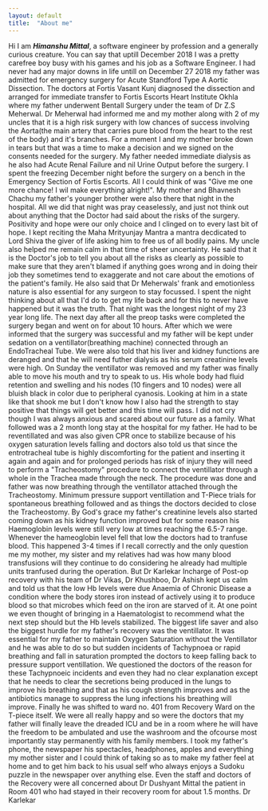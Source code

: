 ```yaml
---
layout: default
title:  "About me"
---
```


Hi I am ___Himanshu Mittal___, a software engineer by profession and a generally curious creature. 
You can say that uptill December 2018 I was a pretty carefree boy busy with his games and his job as a Software Engineer. I had never had any major downs in life untill on December 27 2018 my father was admitted for emergency surgery for Acute Standford Type A Aortic Dissection. The doctors at Fortis Vasant Kunj diagnosed the dissection and arranged for immediate transfer to Fortis Escorts Heart Institute Okhla where my father underwent Bentall Surgery under the team of Dr Z.S Meherwal. Dr Meherwal had informed me and my mother along with 2 of my uncles that it is a high risk surgery with low chances of success involving the Aorta(the main artery that carries pure blood from the heart to the rest of the body) and it's branches.
For a moment I and my mother broke down in tears but that was a time to make a decision and we signed on the consents needed for the surgery.
My father needed immediate dialysis as he also had Acute Renal Failure and nil Urine Output before the surgery.
I spent the freezing December night before the surgery on a bench in the Emergency Section of Fortis Escorts. All I could think of was "Give me one more chance! I wil make everything alright!". My mother and Bhavnesh Chachu my father's younger brother were also there that night in the hospital. All we did that night was pray ceaselessly, and just not think out about anything that the Doctor had said about the risks of the surgery. Positivity and hope were our only choice and I clinged on to every last bit of hope. I kept reciting the Maha Mrityunjay Mantra a mantra decdicated to Lord Shiva the giver of life asking him to free us of all bodily pains. My uncle also helped me remain calm in that time of sheer uncertainty. He said that it is the Doctor's job to tell you about all the risks as clearly as possible to make sure that they aren't blamed if anything goes wrong and in doing their job they sometimes tend to exaggerate and not care about the emotions of the patient's family. He also said that Dr Meherwals' frank and emotionless nature is also essential for any surgeon to stay focussed. I spent the night thinking about all that I'd do to get my life back and for this to never have happened but it was the truth. That night was the longest night of my 23 year long life. 
The next day after all the preop tasks were completed the surgery began and went on for about 10 hours. After which we were informed that the surgery was successful and my father will be kept under sedation on a ventillator(breathing machine) connected through an EndoTracheal Tube. We were also told that his liver and kidney functions are deranged and that he will need futher dialysis as his serum creatinine levels were high.
On Sunday the ventillator was removed and my father was finally able to move his mouth and try to speak to us.
His whole body had fluid retention and swelling and his nodes (10 fingers and 10 nodes) were all bluish black in color due to peripheral cyanosis.
Looking at him in a state like that shook me but I don't know how I also had the strength to stay positive that things will get better and this time will pass. I did not cry though I was always anxious and scared about our future as a family.
What followed was a 2 month long stay at the hospital for my father. He had to be reventillated and was also given CPR once to stabilize because of his oxygen saturation levels falling and doctors also told us that since the entrotracheal tube is highly discomforting for the patient and inserting it again and again and for prolonged periods has risk of injury they will need to perform a "Tracheostomy" procedure to connect the ventillator through a whole in the Trachea made through the neck.
The procedure was done and father was now breathing through the ventillator attached through the Tracheostomy.
Minimum pressure support ventillation and T-Piece trials for spontaneous breathing followed and as things the doctors decided to close the Tracheostomy.
By God's grace my father's creatinine levels also started coming down as his kidney function improved but for some reason his Haemoglobin levels were still very low at times reaching the 6.5-7 range. 
Whenever the hameoglobin level fell that low the doctors had to tranfuse blood. This happened 3-4 times if I recall correctly and the only question me my mother, my sister and my relatives had was how many blood transfusions will they continue to do considering he already had multiple units tranfused during the operation. 
But Dr Karlekar Incharge of Post-op recovery with his team of Dr Vikas, Dr Khushboo, Dr Ashish kept us calm and told us that the low Hb levels were due Anaemia of Chronic Disease a condition where the body stores iron instead of actively using it to produce blood so that microbes which feed on the iron are starved of it. 
At one point we even thought of bringing in a Haematologist to recommend what the next step should but the Hb levels stabilized.
The biggest life saver and also the biggest hurdle for my father's recovery was the ventillator. It was essential for my father to maintain Oxygen Saturation without the Ventillator and he was able to do so but sudden incidents of Tachypnoea or rapid breathing and fall in saturation prompted the doctors to keep falling back to pressure support ventillation.
We questioned the doctors of the reason for these Tachypnoeic incidents and even they had no clear explanation except that he needs to clear the secretions being produced in the lungs to improve his breathing and that as his cough strength improves and as the antibiotics manage to suppress the lung infections his breathing will improve.
Finally he was shifted to ward no. 401 from Recovery Ward on the T-piece itself. We were all really happy and so were the doctors that my father will finally leave the dreaded ICU and be in a room where he will have the freedom to be ambulated and use the washroom and the ofcourse most importantly stay permanently with his family members.
I took my father's phone, the newspaper his spectacles, headphones, apples and everything my mother sister and I could think of taking so as to make my father feel at home and to get him back to his usual self who always enjoys a Sudoku puzzle in the newspaper over anything else.
Even the staff and doctors of the Recovery were all concerned about Dr Dushyant Mittal the patient in Room 401 who had stayed in their recovery room for about 1.5 months. Dr Karlekar 
<!-- Setting up this page as an experiment with Github Pages. Will be adding more content soon. Might make it a full fledged blog.
Cheers. -->
